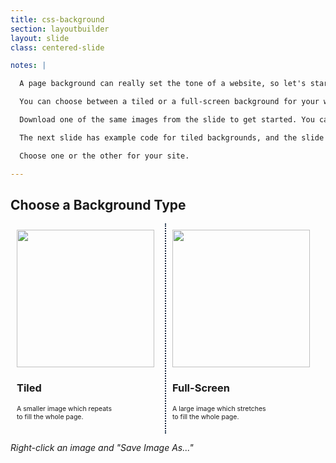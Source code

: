 ```yaml
---
title: css-background
section: layoutbuilder
layout: slide
class: centered-slide

notes: |

  A page background can really set the tone of a website, so let's start with that.

  You can choose between a tiled or a full-screen background for your website.

  Download one of the same images from the slide to get started. You can replace it with your own image once you've got it working.

  The next slide has example code for tiled backgrounds, and the slide after it has example code for a full-screen background.

  Choose one or the other for your site.

---
```



## Choose a Background Type

<div class="two-table">

<div>
<img src="/Building-the-Web/slides/workshop/layoutbuilder/images/ravens-tile.gif" height="220">
<h3>Tiled</h3>
<p>A smaller image which repeats<br>
to fill the whole page.</p>
</div>

<div>
<img src="/Building-the-Web/slides/workshop/layoutbuilder/images/tree-cover.jpg" height="220">
<h3>Full-Screen</h3>
<p>A large image which stretches<br>
to fill the whole page.</p>
</div>

</div>

<div class="clearer"></div>

_Right-click an image and "Save Image As..."_

<style>
.two-table {
  padding-bottom: 30px;
}

.two-table div {
    box-sizing: border-box;
    float: left;
    width: 49%;
    border-left: 2px dotted #001E39;
    min-height: 200px;
    padding: 10px;
}

.two-table div p {
    font-size: 75%;
}

.two-table div:first-of-type {
    border: none;
}

.clearer {
  clear: both;
}
</style>
